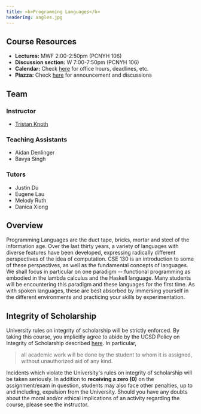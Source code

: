 ```yaml
---
title: <b>Programming Languages</b>
headerImg: angles.jpg
---
```


## Course Resources

- **Lectures:**             MWF 2:00-2:50pm (PCNYH 106) 
- **Discussion section:**   W 7:00-7:50pm (PCNYH 106)
- **Calendar:**             Check [here](calendar.html) for office hours, deadlines, etc.
- **Piazza:**               Check [here](https://www.piazza.com/ucsd/fall2022/cse130/home) for announcement and discussions


## Team

### Instructor

* [Tristan Knoth](tjknoth.github.io)

### Teaching Assistants

* Aidan Denlinger 
* Bavya Singh 

### Tutors

* Justin Du 
* Eugene Lau 
* Melody Ruth
* Danica Xiong

## Overview

Programming Languages are the duct tape, bricks, mortar
and steel of the information age. Over the last thirty
years, a variety of languages with diverse features have
been developed, expressing radically different perspectives
of the idea of computation. CSE 130 is an introduction to
some of these perspectives, as well as the fundamental concepts of
languages. We shall focus in particular on one paradigm -- functional
programming as embodied in the lambda calculus and the Haskell language. 
Many students will be encountering this
paradigm and these languages for the first time. As with
spoken languages, these are best absorbed by immersing yourself
in the different environments and practicing your skills by
experimentation.

## Integrity of Scholarship

University rules on integrity of scholarship will be strictly enforced. By
taking this course, you implicitly agree to abide by the UCSD Policy on
Integrity of Scholarship described [here](https://senate.ucsd.edu/Operating-Procedures/Senate-Manual/appendices/2).
In particular,

> all academic work will be done by the student to whom it is assigned,
> without unauthorized aid of any kind.

Incidents which violate the University's rules on integrity of scholarship
will be taken seriously.  In addition to **receiving a zero (0)** on the
assignment/exam in question, students may also face other penalties,
up to and including, expulsion from the University.  Should you have
any doubts about the moral and/or ethical implications of an activity
regarding the course, please see the instructor.
